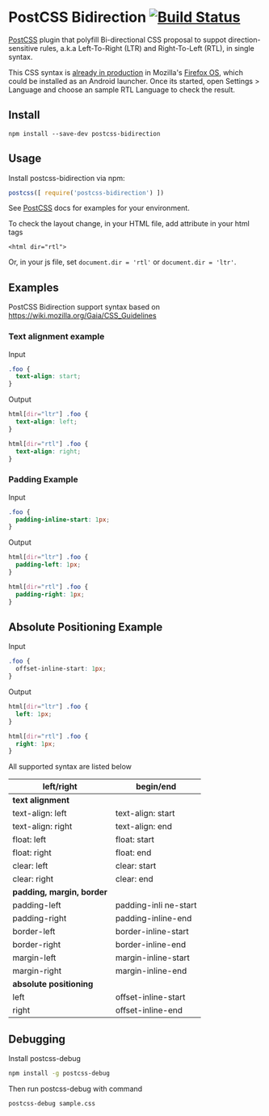 # PostCSS Bidirection [![Build Status][ci-img]][ci]

[PostCSS] plugin that polyfill Bi-directional CSS proposal to suppot direction-sensitive rules, a.k.a Left-To-Right (LTR) and Right-To-Left (RTL), in single syntax.

This CSS syntax is [already in production](https://github.com/mozilla-b2g/gaia/blob/master/apps/settings/style/settings.css) in Mozilla's [Firefox OS](https://www.mozilla.org/en-US/firefox/os/), which could be installed as an Android launcher. Once its started, open Settings > Language and choose an sample RTL Language to check the result.

[PostCSS]: https://github.com/postcss/postcss
[ci-img]:  https://travis-ci.org/gasolin/postcss-bidirection.svg
[ci]:      https://travis-ci.org/gasolin/postcss-bidirection

## Install

```
npm install --save-dev postcss-bidirection
```

## Usage

Install postcss-bidirection via npm:

```js
postcss([ require('postcss-bidirection') ])
```

See [PostCSS] docs for examples for your environment.

To check the layout change, in your HTML file, add attribute in your html tags

```
<html dir="rtl">

```

Or, in your js file, set `document.dir = 'rtl'` or `document.dir = 'ltr'`.


## Examples

PostCSS Bidirection support syntax based on https://wiki.mozilla.org/Gaia/CSS_Guidelines

### Text alignment example

Input

```css
.foo {
  text-align: start;
}
```

Output

```css
html[dir="ltr"] .foo {
  text-align: left;
}

html[dir="rtl"] .foo {
  text-align: right;
}
```

### Padding Example

Input

```css
.foo {
  padding-inline-start: 1px;
}
```

Output

```css
html[dir="ltr"] .foo {
  padding-left: 1px;
}

html[dir="rtl"] .foo {
  padding-right: 1px;
}
```

## Absolute Positioning Example

Input

```css
.foo {
  offset-inline-start: 1px;
}
```

Output

```css
html[dir="ltr"] .foo {
  left: 1px;
}

html[dir="rtl"] .foo {
  right: 1px;
}
```


All supported syntax are listed below

|     left/right     |     begin/end        |
|--------------------|----------------------|
|             **text alignment**            |
| text-align: left   | text-align: start    |
| text-align: right  | text-align: end      |
| float: left        | float: start         |
| float: right       | float: end           |
| clear: left        | clear: start         |
| clear: right       | clear: end           |
|       **padding, margin, border**         |
| padding-left       | padding-inli ne-start |
| padding-right      | padding-inline-end   |
| border-left        | border-inline-start  |
| border-right       | border-inline-end    |
| margin-left        | margin-inline-start  |
| margin-right       | margin-inline-end    |
|         **absolute positioning**          |
| left               | offset-inline-start  |
| right              | offset-inline-end    |


## Debugging

Install postcss-debug

```sh
npm install -g postcss-debug
```

Then run postcss-debug with command

```sh
postcss-debug sample.css
```


